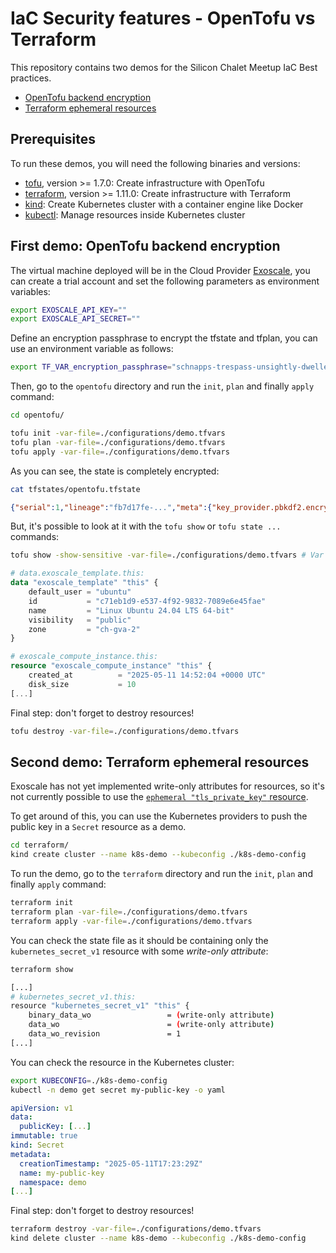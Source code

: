 # IaC Security features - OpenTofu vs Terraform

This repository contains two demos for the Silicon Chalet Meetup IaC Best practices.

* [OpenTofu backend encryption](./opentofu/)
* [Terraform ephemeral resources](./terraform/)

## Prerequisites

To run these demos, you will need the following binaries and versions:

* [tofu](https://github.com/opentofu/opentofu/releases), version >= 1.7.0: Create infrastructure with OpenTofu
* [terraform](https://github.com/hashicorp/terraform/releases), version >= 1.11.0: Create infrastructure with Terraform
* [kind](https://kind.sigs.k8s.io/): Create Kubernetes cluster with a container engine like Docker
* [kubectl](https://kubernetes.io/docs/tasks/tools/): Manage resources inside Kubernetes cluster

## First demo: OpenTofu backend encryption

The virtual machine deployed will be in the Cloud Provider [Exoscale](https://www.exoscale.com/), you can create a trial account and set the following parameters as environment variables:

```bash
export EXOSCALE_API_KEY=""
export EXOSCALE_API_SECRET=""
```

Define an encryption passphrase to encrypt the tfstate and tfplan, you can use an environment variable as follows:

```bash
export TF_VAR_encryption_passphrase="schnapps-trespass-unsightly-dweller-bonsai-manhunt" # Passphrase example
```

Then, go to the ``opentofu`` directory and run the ``init``, ``plan`` and finally ``apply`` command:

```bash
cd opentofu/

tofu init -var-file=./configurations/demo.tfvars
tofu plan -var-file=./configurations/demo.tfvars
tofu apply -var-file=./configurations/demo.tfvars
```

As you can see, the state is completely encrypted:

```bash
cat tfstates/opentofu.tfstate
```

```json
{"serial":1,"lineage":"fb7d17fe-...","meta":{"key_provider.pbkdf2.encryption_key":"eyJzYWx...","encryption_version":"v0"}
```

But, it's possible to look at it with the ``tofu show`` or ``tofu state ... `` commands:

```bash
tofu show -show-sensitive -var-file=./configurations/demo.tfvars # Var file is needed for the local backend path
```

```tfvars
# data.exoscale_template.this:
data "exoscale_template" "this" {
    default_user = "ubuntu"
    id           = "c71eb1d9-e537-4f92-9832-7089e6e45fae"
    name         = "Linux Ubuntu 24.04 LTS 64-bit"
    visibility   = "public"
    zone         = "ch-gva-2"
}

# exoscale_compute_instance.this:
resource "exoscale_compute_instance" "this" {
    created_at          = "2025-05-11 14:52:04 +0000 UTC"
    disk_size           = 10
[...]
```

Final step: don't forget to destroy resources!

```bash
tofu destroy -var-file=./configurations/demo.tfvars
```

## Second demo: Terraform ephemeral resources

Exoscale has not yet implemented write-only attributes for resources, so it's not currently possible to use the [``ephemeral "tls_private_key"`` resource](https://registry.terraform.io/providers/hashicorp/tls/latest/docs/ephemeral-resources/private_key).

To get around of this, you can use the Kubernetes providers to push the public key in a ``Secret`` resource as a demo.

```bash
cd terraform/
kind create cluster --name k8s-demo --kubeconfig ./k8s-demo-config
```

To run the demo, go to the ``terraform`` directory and run the ``init``, ``plan`` and finally ``apply`` command:

```bash
terraform init
terraform plan -var-file=./configurations/demo.tfvars
terraform apply -var-file=./configurations/demo.tfvars
```

You can check the state file as it should be containing only the ``kubernetes_secret_v1`` resource with some *write-only attribute*:

```bash
terraform show
```

```bash
[...]
# kubernetes_secret_v1.this:
resource "kubernetes_secret_v1" "this" {
    binary_data_wo                 = (write-only attribute)
    data_wo                        = (write-only attribute)
    data_wo_revision               = 1
[...]
```

You can check the resource in the Kubernetes cluster:

```bash
export KUBECONFIG=./k8s-demo-config
kubectl -n demo get secret my-public-key -o yaml
```

```yaml
apiVersion: v1
data:
  publicKey: [...]
immutable: true
kind: Secret
metadata:
  creationTimestamp: "2025-05-11T17:23:29Z"
  name: my-public-key
  namespace: demo
[...]
```

Final step: don't forget to destroy resources!

```bash
terraform destroy -var-file=./configurations/demo.tfvars
kind delete cluster --name k8s-demo --kubeconfig ./k8s-demo-config
```
